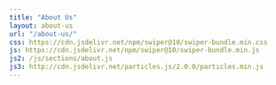 ```yaml
---
title: "About Us"
layout: about-us
url: "/about-us/"
css: https://cdn.jsdelivr.net/npm/swiper@10/swiper-bundle.min.css
js: https://cdn.jsdelivr.net/npm/swiper@10/swiper-bundle.min.js
js2: /js/sections/about.js
js3: http://cdn.jsdelivr.net/particles.js/2.0.0/particles.min.js
---
```

